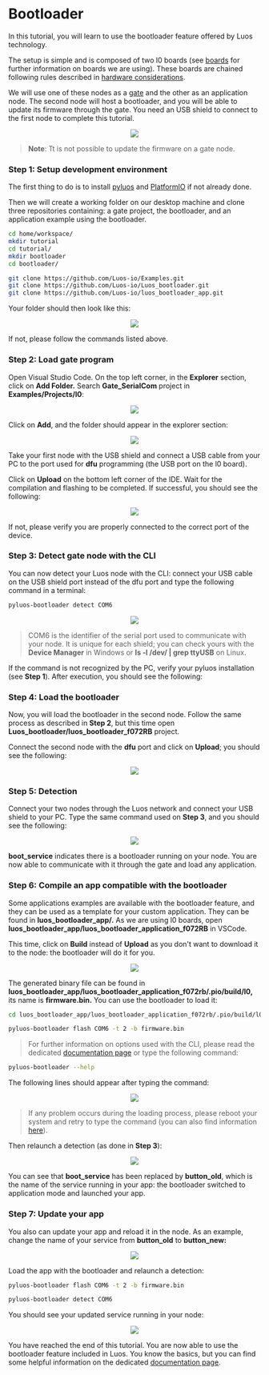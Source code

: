 # Bootloader

In this tutorial, you will learn to use the bootloader feature offered by Luos technology. 

The setup is simple and is composed of two l0 boards (see [boards](/docs/tutorials/demo-boards/luos-demo-boards) for further information on boards we are using). These boards are chained following rules described in [hardware considerations](/docs/hardware-consideration/hardware-consideration).

We will use one of these nodes as a [gate](/docs/tools/gate) and the other as an application node. The second node will host a bootloader, and you will be able to update its firmware through the gate. You need an USB shield to connect to the first node to complete this tutorial.

<p align="center">
  <img src="/img/tutorials/bootloader/tutorial_setup.png" />
</p>

> **Note**: Tt is not possible to update the firmware on a gate node.

### Step 1: Setup development environment

The first thing to do is to install [pyluos](/docs/tools/pyluos) and [PlatformIO](/docs/get-started/getting-started) if not already done.

Then we will create a working folder on our desktop machine and clone three repositories containing: a gate project, the bootloader, and an application example using the bootloader.

```bash
cd home/workspace/ 
mkdir tutorial
cd tutorial/
mkdir bootloader
cd bootloader/

git clone https://github.com/Luos-io/Examples.git
git clone https://github.com/Luos-io/Luos_bootloader.git
git clone https://github.com/Luos-io/luos_bootloader_app.git
```

Your folder should then look like this:

<p align="center">
  <img src="/img/tutorials/bootloader/working_folder.png"/>
</p>

If not, please follow the commands listed above.

### Step 2: Load gate program

Open Visual Studio Code. On the top left corner, in the **Explorer** section, click on **Add Folder.** Search **Gate_SerialCom** project in **Examples/Projects/l0**:

<p align="center">
  <img src="/img/tutorials/bootloader/find_project.png"/>
</p>

Click on **Add**, and the folder should appear in the explorer section: 

<p align="center">
  <img src="/img/tutorials/bootloader/Gate_project.png"/>
</p>

Take your first node with the USB shield and connect a USB cable from your PC to the port used for **dfu** programming (the USB port on the l0 board). 

Click on **Upload** on the bottom left corner of the IDE. Wait for the compilation and flashing to be completed. If successful, you should see the following: 

<p align="center">
  <img src="/img/tutorials/bootloader/load_gate.png"/>
</p>

If not, please verify you are properly connected to the correct port of the device.

### Step 3: Detect gate node with the CLI

You can now detect your Luos node with the CLI: connect your USB cable on the USB shield port instead of the dfu port and type the following command in a terminal:

```bash
pyluos-bootloader detect COM6
```

<p align="center">
  <img src="/img/tutorials/bootloader/gate_detect.png"/>
</p>

> COM6 is the identifier of the serial port used to communicate with your node. It is unique for each shield; you can check yours with the **Device Manager** in Windows or **ls -l /dev/ | grep ttyUSB** on Linux.

If the command is not recognized by the PC, verify your pyluos installation (see **Step 1**). After execution, you should see the following:

### Step 4: Load the bootloader

Now, you will load the bootloader in the second node. Follow the same process as described in **Step 2**, but this time open **Luos_bootloader/luos_bootloader_f072RB** project.

Connect the second node with the **dfu** port and click on **Upload**; you should see the following:

<p align="center">
  <img src="/img/tutorials/bootloader/load_bootloader.png"/>
</p>

### Step 5: Detection

Connect your two nodes through the Luos network and connect your USB shield to your PC. Type the same command used on **Step 3**, and you should see the following: 

<p align="center">
  <img src="/img/tutorials/bootloader/detect_bootloader.png"/>
</p>

**boot_service** indicates there is a bootloader running on your node. You are now able to communicate with it through the gate and load any application.

### Step 6: Compile an app compatible with the bootloader

Some applications examples are available with the bootloader feature, and they can be used as a template for your custom application. They can be found in **luos_bootloader_app/.** As we are using l0 boards, open **luos_bootloader_app/luos_bootloader_application_f072RB** in VSCode.

This time, click on **Build** instead of **Upload** as you don't want to download it to the node: the bootloader will do it for you. 

<p align="center">
  <img src="/img/tutorials/bootloader/application_build.png"/>
</p>

The generated binary file can be found in **luos_bootloader_app/luos_bootloader_application_f072rb/.pio/build/l0,** its name is **firmware.bin.** You can use the bootloader to load it: 

```bash
cd luos_bootloader_app/luos_bootloader_application_f072rb/.pio/build/l0

pyluos-bootloader flash COM6 -t 2 -b firmware.bin
```

> For further information on options used with the CLI, please read the dedicated [documentation page](/docs/tools/boot) or type the following command:

```bash
pyluos-bootloader --help
```

The following lines should appear after typing the command: 

<p align="center">
  <img src="/img/tutorials/bootloader/application_load.png"/>
</p>

> If any problem occurs during the loading process, please reboot your system and retry to type the command (you can also find information [here](/docs/tools/boot)).

Then relaunch a detection (as done in **Step 3**): 

<p align="center">
  <img src="/img/tutorials/bootloader/detect_old_app.png"/>
</p>

You can see that **boot_service** has been replaced by **button_old**, which is the name of the service running in your app: the bootloader switched to application mode and launched your app.

### Step 7: Update your app

You also can update your app and reload it in the node. As an example, change the name of your service from **button_old** to **button_new:**

<p align="center">
  <img src="/img/tutorials/bootloader/update_app_build.png"/>
</p>

Load the app with the bootloader and relaunch a detection:

```bash
pyluos-bootloader flash COM6 -t 2 -b firmware.bin

pyluos-bootloader detect COM6
```

You should see your updated service running in your node:

<p align="center">
  <img src="/img/tutorials/bootloader/detect_new_app.png"/>
</p>

You have reached the end of this tutorial. You are now able to use the bootloader feature included in Luos. You know the basics, but you can find some helpful information on the dedicated [documentation page](/docs/tools/boot).